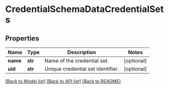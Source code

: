 # CredentialSchemaDataCredentialSets


## Properties
Name | Type | Description | Notes
------------ | ------------- | ------------- | -------------
**name** | **str** | Name of the credential set. | [optional] 
**uid** | **str** | Unique credential set identifier. | [optional] 

[[Back to Model list]](../README.md#documentation-for-models) [[Back to API list]](../README.md#documentation-for-api-endpoints) [[Back to README]](../README.md)


